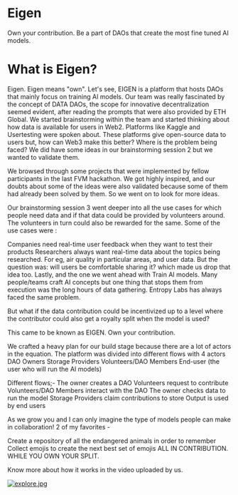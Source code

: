 # Eigen

Own your contribution. Be a part of DAOs that create the most fine tuned AI models.

# What is Eigen?

Eigen. Eigen means "own". Let's see, EIGEN is a platform that hosts DAOs that mainly focus on training AI models. Our team was really fascinated by the concept of DATA DAOs, the scope for innovative decentralization seemed evident, after reading the prompts that were also provided by ETH Global. We started brainstorming within the team and started thinking about how data is available for users in Web2. Platforms like Kaggle and Usertesting were spoken about. These platforms give open-source data to users but, how can Web3 make this better? Where is the problem being faced? We did have some ideas in our brainstorming session 2 but we wanted to validate them.

We browsed through some projects that were implemented by fellow participants in the last FVM hackathon. We got highly inspired, and our doubts about some of the ideas were also validated because some of them had already been solved by them. So we went on to look for more ideas.

Our brainstorming session 3 went deeper into all the use cases for which people need data and if that data could be provided by volunteers around. The volunteers in turn could also be rewarded for the same. Some of the use cases were :

Companies need real-time user feedback when they want to test their products
Researchers always want real-time data about the topics being researched. For eg, air quality in particular areas, and user data. But the question was: will users be comfortable sharing it? which made us drop that idea too.
Lastly, and the one we went ahead with Train AI models.
Many people/teams craft AI concepts but one thing that stops them from execution was the long hours of data gathering. Entropy Labs has always faced the same problem.

But what if the data contribution could be incentivized up to a level where the contributor could also get a royalty split when the model is used?

This came to be known as EIGEN. Own your contribution.

We crafted a heavy plan for our build stage because there are a lot of actors in the equation. The platform was divided into different flows with 4 actors DAO Owners Storage Providers Volunteers/DAO Members End-user (the user who will run the AI models)

Different flows;- The owner creates a DAO Volunteers request to contribute Volunteers/DAO Members interact with the DAO The owner checks data to run the model Storage Providers claim contributions to store Output is used by end users

As we grow you and I can only imagine the type of models people can make in collaboration! 2 of my favorites -

Create a repository of all the endangered animals in order to remember
Collect emojis to create the next best set of emojis
ALL IN CONTRIBUTION. WHILE YOU OWN YOUR SPLIT.

Know more about how it works in the video uploaded by us.

[![explore.jpg](https://i.postimg.cc/fW6d0ckk/explore.jpg)](https://postimg.cc/8smc2rRV)
